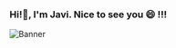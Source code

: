 ### Hi!👋, I'm Javi. Nice to see you 😄 !!! 
![Banner](https://github.com/JaviVS7/JaviVS7/issues/1#issue-2143145585)
